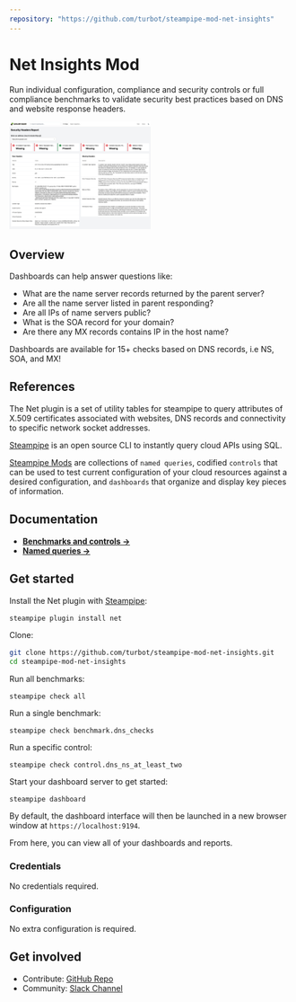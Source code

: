 ```yaml
---
repository: "https://github.com/turbot/steampipe-mod-net-insights"
---
```


# Net Insights Mod

Run individual configuration, compliance and security controls or full compliance benchmarks to validate security best practices based on DNS and website response headers.

<img src="https://raw.githubusercontent.com/turbot/steampipe-mod-net-insights/initial-dashboard-compliance/docs/images/net_security_headers_report.png" width="50%" type="thumbnail"/>

## Overview

Dashboards can help answer questions like:

- What are the name server records returned by the parent server?
- Are all the name server listed in parent responding?
- Are all IPs of name servers public?
- What is the SOA record for your domain?
- Are there any MX records contains IP in the host name?

Dashboards are available for 15+ checks based on DNS records, i.e NS, SOA, and MX!

## References

The Net plugin is a set of utility tables for steampipe to query attributes of X.509 certificates associated with websites, DNS records and connectivity to specific network socket addresses.

[Steampipe](https://steampipe.io) is an open source CLI to instantly query cloud APIs using SQL.

[Steampipe Mods](https://steampipe.io/docs/reference/mod-resources#mod) are collections of `named queries`, codified `controls` that can be used to test current configuration of your cloud resources against a desired configuration, and `dashboards` that organize and display key pieces of information.

## Documentation

- **[Benchmarks and controls →](https://hub.steampipe.io/mods/turbot/net_insights/controls)**
- **[Named queries →](https://hub.steampipe.io/mods/turbot/net_insights/queries)**

## Get started

Install the Net plugin with [Steampipe](https://steampipe.io):

```shell
steampipe plugin install net
```

Clone:

```sh
git clone https://github.com/turbot/steampipe-mod-net-insights.git
cd steampipe-mod-net-insights
```

Run all benchmarks:

```shell
steampipe check all
```

Run a single benchmark:

```shell
steampipe check benchmark.dns_checks
```

Run a specific control:

```shell
steampipe check control.dns_ns_at_least_two
```

Start your dashboard server to get started:

```shell
steampipe dashboard
```

By default, the dashboard interface will then be launched in a new browser window at `https://localhost:9194`.

From here, you can view all of your dashboards and reports.

### Credentials

No credentials required.

### Configuration

No extra configuration is required.

## Get involved

- Contribute: [GitHub Repo](https://github.com/turbot/steampipe-mod-net-insights)
- Community: [Slack Channel](https://steampipe.io/community/join)
